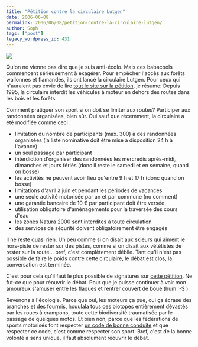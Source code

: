 ```yaml
---
title: "Pétition contre la circulaire Lutgen"
date: 2006-06-08
permalink: 2006/06/08/petition-contre-la-circulaire-lutgen/
author: Soph
tags: ["post"]
legacy_wordpress_id: 431
---
```


<img src="https://64k.be/wp-content/uploads/2006/moto/lutgen.jpg" />

Qu'on ne vienne pas dire que je suis anti-écolo. Mais ces babacools commencent sérieusement à exagérer. Pour empêcher l'accès aux forêts wallonnes et flamandes,  ils ont lancé la circulaire Lutgen. Pour ceux qui n'auraient pas envie de lire [tout le site sur la pétition](http://www.enquete-offroad.be/fr/homepage.aspx), je résume: Depuis 1995, la circulaire interdit les véhicules à moteur en dehors des routes dans les bois et les forêts.

<!-- excerpt -->

Comment pratiquer son sport si on doit se limiter aux routes? Participer aux randonnées organisées, bien sûr. Oui sauf que récemment, la circulaire a été modifiée comme ceci :
<ul>
	<li>limitation du nombre de participants (max. 300) à des randonnées organisées (la liste nominative doit être mise à disposition 24 h à l'avance)</li>
	<li>un seul passage par participant</li>
	<li>interdiction d'organiser des randonnées les mercredis après-midi, dimanches et jours fériés (donc il reste le samedi et en semaine, quand on bosse)</li>
	<li>les activités ne peuvent avoir lieu qu'entre 9 h et 17 h (donc quand on bosse)</li>
	<li>limitations d'avril à juin et pendant les périodes de vacances</li>
	<li>une seule activité motorisée par an et par commune (no comment)</li>
	<li>une garantie bancaire de 10 € par participant doit être versée</li>
	<li>utilisation obligatoire d'aménagements pour la traversée des cours d'eau</li>
	<li>les zones Natura 2000 sont interdites à toute circulation</li>
	<li>des services de sécurité doivent obligatoirement être engagés</li>
</ul>
Il ne reste quasi rien. Un peu comme si on disait aux skieurs qui aiment le hors-piste de rester sur des pistes, comme si on disait aux vététistes de rester sur la route... bref, c'est complètement débile. Tant qu'il n'est pas possible de faire le poids contre cette circulaire, le débat est clos, la conversation est terminée.

C'est pour cela qu'il faut le plus possible de signatures sur [cette pétition](http://www.enquete-offroad.be/fr/enquete.aspx). Ne fut-ce que pour réouvrir le débat. Pour que je puisse continuer à voir mon amoureux s'amuser entre les flaques et rentrer couvert de boue (hum :-$ )

Revenons à l'écologie. Parce que oui, les moteurs ça pue, oui ça écrase des branches et des fourmis, houulala tous ces biotopes entièrement dévastés par les roues à crampons, toute cette biodiversité traumatisée par le passage de quelques motos. Et bien non, parce que les fédérations de sports motorisés font respecter [un code de bonne conduite](http://www.enquete-offroad.be/fr/code.aspx) et que respecter ce code, c'est comme respecter son sport. Bref, c'est de la bonne volonté à sens unique, il faut absolument réouvrir le débat.
